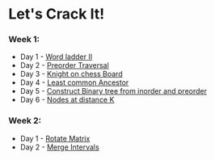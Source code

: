 # Let's Crack It!

### Week 1:

- Day 1 - [Word ladder II](https://www.interviewbit.com/problems/word-ladder-ii/)
- Day 2 - [Preorder Traversal](https://www.interviewbit.com/problems/preorder-traversal/)
- Day 3 - [Knight on chess Board](https://www.interviewbit.com/problems/knight-on-chess-board/)
- Day 4 - [Least common Ancestor](https://www.interviewbit.com/problems/least-common-ancestor/)
- Day 5 - [Construct Binary tree from inorder and preorder](https://www.interviewbit.com/problems/construct-binary-tree-from-inorder-and-preorder/)
- Day 6 - [Nodes at distance K](https://www.interviewbit.com/problems/nodes-at-distance-k/)

### Week 2:

- Day 1 - [Rotate Matrix](https://www.interviewbit.com/problems/rotate-matrix/)
- Day 2 - [Merge Intervals](https://www.interviewbit.com/problems/merge-intervals/)
